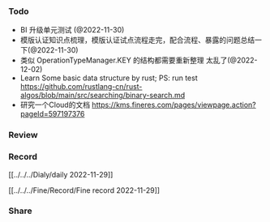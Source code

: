 ### Todo

 - BI 升级单元测试 (@2022-11-30)
 - 模版认证知识点梳理，模版认证试点流程走完，配合流程、暴露的问题总结一下(@2022-11-30)
 - 类似 OperationTypeManager.KEY 的结构都需要重新整理 太乱了(@2022-12-02)
 - Learn Some basic data structure by rust; PS: run test https://github.com/rustlang-cn/rust-algos/blob/main/src/searching/binary-search.md
 - 研究一个Cloud的文档 https://kms.fineres.com/pages/viewpage.action?pageId=597197376
 

### Review


### Record

[[../../../Dialy/daily 2022-11-29]]

[[../../../Fine/Record/Fine record 2022-11-29]]




### Share
